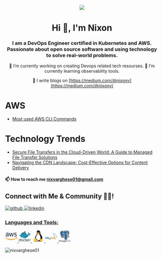  <div id="header" align="center"> <img src="https://media.giphy.com/media/R03zWv5p1oNSQd91EP/giphy.gif" width="300"/>


<h1 align="center">Hi 👋, I'm Nixon</h1>
<h3 align="center">I am a DevOps Engineer certified in Kubernetes and AWS. Passionate about open source software and using technology to solve real-world problems. </h3>


 🔭 I’m currently working on creating Devops related tech resourses.
 🌱 I’m currently learning observability tools.

 📝 I write blogs on [https://medium.com/@nixonv](https://medium.com/@nixonv)

 <div id="header" align="left">

 # AWS
 - [Most used AWS CLI Commands](https://medium.com/@nixonv/most-commonly-used-aws-cli-commands-asked-in-aws-devops-interviews-f00c80d6e297)

 # Technology Trends
 - [Secure File Transfers in the Cloud-Driven World: A Guide to Managed File Transfer Solutions](https://medium.com/@nixonv/managed-file-transfer-solutions-navigating-the-cloud-controlled-era-3ba84e3d1abb)
 - [Navigating the CDN Landscape: Cost-Effective Options for Content Delivery](https://medium.com/@nixonv/navigating-the-cdn-landscape-cost-effective-options-for-content-delivery-60bac8ed0bfc)


#### 📫 How to reach me **nixvarghese01@gmail.com**

## Connect with Me & Community 🤝🏻! 
<a href="https://github.com/nixvarghese01" target="_blank">
<img src=https://img.shields.io/badge/github-%2324292e.svg?&style=for-the-badge&logo=github&logoColor=white alt=github style="margin-bottom: 5px;" />
</a>

<a href="https://linkedin.com/in/nixon-varghese" target="_blank">
<img src=https://img.shields.io/badge/linkedin-%231E77B5.svg?&style=for-the-badge&logo=linkedin&logoColor=white alt=linkedin style="margin-bottom: 5px;" />

<h3 align="left">Languages and Tools:</h3>
<p align="left"> <a href="https://aws.amazon.com" target="_blank" rel="noreferrer"> <img src="https://raw.githubusercontent.com/devicons/devicon/master/icons/amazonwebservices/amazonwebservices-original-wordmark.svg" alt="aws" width="40" height="40"/> </a> <a href="https://www.docker.com/" target="_blank" rel="noreferrer"> <img src="https://raw.githubusercontent.com/devicons/devicon/master/icons/docker/docker-original-wordmark.svg" alt="docker" width="40" height="40"/> </a> <a href="https://www.linux.org/" target="_blank" rel="noreferrer"> <img src="https://raw.githubusercontent.com/devicons/devicon/master/icons/linux/linux-original.svg" alt="linux" width="40" height="40"/> </a> <a href="https://www.mysql.com/" target="_blank" rel="noreferrer"> <img src="https://raw.githubusercontent.com/devicons/devicon/master/icons/mysql/mysql-original-wordmark.svg" alt="mysql" width="40" height="40"/> </a> <a href="https://www.postgresql.org" target="_blank" rel="noreferrer"> <img src="https://raw.githubusercontent.com/devicons/devicon/master/icons/postgresql/postgresql-original-wordmark.svg" alt="postgresql" width="40" height="40"/> </a> </p>

<p><img align="left" src="https://github-readme-stats.vercel.app/api/top-langs?username=nixvarghese01&show_icons=true&locale=en&layout=compact" alt="nixvarghese01" /></p>
